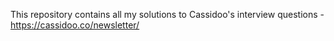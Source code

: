 This repository contains all my solutions to Cassidoo's interview questions - https://cassidoo.co/newsletter/
